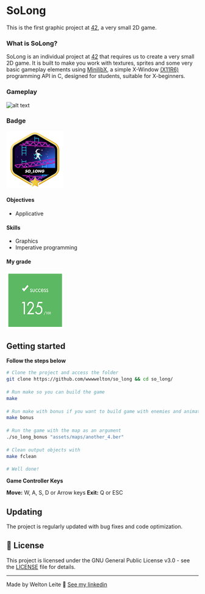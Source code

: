 # SoLong
This is the first graphic project at [42](42sp.org.br), a very small 2D game.

### What is SoLong?
SoLong is an individual project at [42](42sp.org.br) that requires us to create a very small 2D game. It is built to make you work with textures, sprites and some very basic gameplay elements using [MinilibX](https://github.com/42Paris/minilibx-linux), a simple X-Window [(X11R6)](https://www.x.org/wiki/X11R6/) programming API in C, designed for students, suitable for X-beginners.

### Gameplay
![alt text](./images/so_long_gameplay.gif)

### Badge
<img src="./images/so_longm.png" width="150" height="150"/>

#### Objectives
- Applicative

#### Skills
- Graphics
- Imperative programming

#### My grade
<img src="./images/score2.png" width="150" height="150"/>


## Getting started
**Follow the steps below**
```bash
# Clone the project and access the folder
git clone https://github.com/wwwwelton/so_long && cd so_long/

# Run make so you can build the game
make

# Run make with bonus if you want to build game with enemies and animations
make bonus

# Run the game with the map as an argument
./so_long_bonus "assets/maps/another_4.ber"

# Clean output objects with
make fclean

# Well done!
```

**Game Controller Keys**

**Move:** W, A, S, D or Arrow keys
**Exit:** Q or ESC

## Updating

The project is regularly updated with bug fixes and code optimization.

## 📝 License

This project is licensed under the GNU General Public License v3.0 - see the [LICENSE](license) file for details.

---

Made by Welton Leite 👋 [See my linkedin](https://www.linkedin.com/in/welton-leite-b3492985/)
